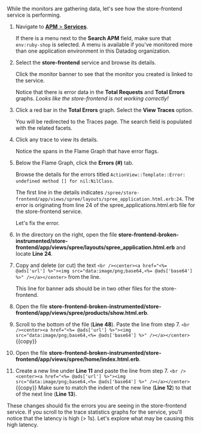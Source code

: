 While the monitors are gathering data, let's see how the store-frontend service is performing. 

1. Navigate to <a href="https://app.datadoghq.com/apm/services" target="_datadog">**APM** > **Services**</a>. <p> If there is a menu next to the **Search APM** field, make sure that `env:ruby-shop` is selected. A menu is available if you've monitored more than one application environment in this Datadog organization.

2. Select the **store-frontend** service and browse its details. <p> Click the monitor banner to see that the monitor you created is linked to the service. <p> Notice that there is error data in the **Total Requests** and **Total Errors** graphs. *Looks like the store-frontend is not working correctly!*

3. Click a red bar in the **Total Errors** graph. Select the **View Traces** option. <p> You will be redirected to the Traces page. The search field is populated with the related facets. 

4. Click any trace to view its details. <p> Notice the spans in the Flame Graph that have error flags.

5. Below the Flame Graph, click the **Errors (#)** tab. <p> Browse the details for the errors titled `ActionView::Template::Error: undefined method [] for nil:NilClass`. <p> The first line in the details indicates `/spree/store-frontend/app/views/spree/layouts/spree_application.html.erb:24`. The error is originating from line 24 of the spree_applications.html.erb file for the store-frontend service. <p> Let's fix the error.

6. In the directory on the right, open the file **store-frontend-broken-instrumented/store-frontend/app/views/spree/layouts/spree_application.html.erb** and locate **Line 24**.

7. Copy and delete (or cut) the text `<br /><center><a href="<%= @ads['url'] %>"><img src="data:image/png;base64,<%= @ads['base64'] %>" /></a></center>` from the line. <p> This line for banner ads should be in two other files for the store-frontend.

8. Open the file **store-frontend-broken-instrumented/store-frontend/app/views/spree/products/show.html.erb**. 

9. Scroll to the bottom of the file (**Line 48**). Paste the line from step 7. 
```<br /><center><a href="<%= @ads['url'] %>"><img src="data:image/png;base64,<%= @ads['base64'] %>" /></a></center>```{{copy}}

10. Open the file **store-frontend-broken-instrumented/store-frontend/app/views/spree/home/index.html.erb**. 

11. Create a new line under **Line 11** and paste the line from step 7. 
```<br /><center><a href="<%= @ads['url'] %>"><img src="data:image/png;base64,<%= @ads['base64'] %>" /></a></center>```{{copy}} Make sure to match the indent of the new line (**Line 12**) to that of the next line (**Line 13**).

These changes should fix the errors you are seeing in the store-frontend service. If you scroll to the trace statistics graphs for the service, you'll notice that the latency is high (> 1s). Let's explore what may be causing this high latency.